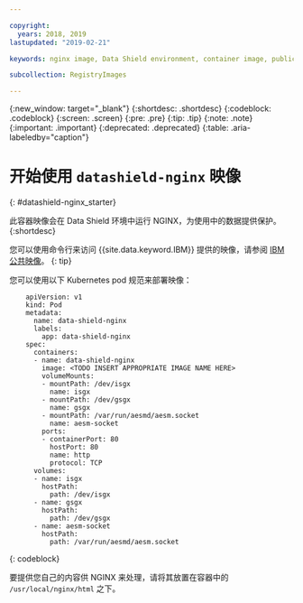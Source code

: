 ```yaml
---

copyright:
  years: 2018, 2019
lastupdated: "2019-02-21"

keywords: nginx image, Data Shield environment, container image, public image

subcollection: RegistryImages

---
```


{:new_window: target="_blank"}
{:shortdesc: .shortdesc}
{:codeblock: .codeblock}
{:screen: .screen}
{:pre: .pre}
{:tip: .tip}
{:note: .note}
{:important: .important}
{:deprecated: .deprecated}
{:table: .aria-labeledby="caption"}

# 开始使用 `datashield-nginx` 映像
{: #datashield-nginx_starter}

此容器映像会在 Data Shield 环境中运行 NGINX，为使用中的数据提供保护。
{:shortdesc}

您可以使用命令行来访问 {{site.data.keyword.IBM}} 提供的映像，请参阅 [IBM 公共映像](/docs/services/Registry?topic=registry-public_images#public_images)。
{: tip}

您可以使用以下 Kubernetes pod 规范来部署映像：

```
    apiVersion: v1
    kind: Pod
    metadata:
      name: data-shield-nginx
      labels:
        app: data-shield-nginx
    spec:
      containers:
      - name: data-shield-nginx
        image: <TODO INSERT APPROPRIATE IMAGE NAME HERE>
        volumeMounts:
        - mountPath: /dev/isgx
          name: isgx
        - mountPath: /dev/gsgx
          name: gsgx
        - mountPath: /var/run/aesmd/aesm.socket
          name: aesm-socket
        ports:
        - containerPort: 80
          hostPort: 80
          name: http
          protocol: TCP
      volumes:
      - name: isgx
        hostPath:
          path: /dev/isgx
      - name: gsgx
        hostPath:
          path: /dev/gsgx
      - name: aesm-socket
        hostPath:
          path: /var/run/aesmd/aesm.socket
```
{: codeblock}

要提供您自己的内容供 NGINX 来处理，请将其放置在容器中的 `/usr/local/nginx/html` 之下。

